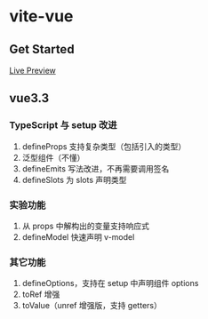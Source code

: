 # vite-vue

## Get Started

[Live Preview](https://yanglee2421.github.io/vite-vue)

## vue3.3

### TypeScript 与 setup 改进

1. defineProps 支持复杂类型（包括引入的类型）
2. 泛型组件（不懂）
3. defineEmits 写法改进，不再需要调用签名
4. defineSlots 为 slots 声明类型

### 实验功能

1. 从 props 中解构出的变量支持响应式
2. defineModel 快速声明 v-model

### 其它功能

1. defineOptions，支持在 setup 中声明组件 options
2. toRef 增强
3. toValue（unref 增强版，支持 getters）
